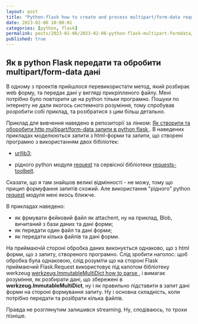 ```yaml
---
layout: post
title: "Python-flask how to create and process multipart/form-data requests"
date: 2023-02-06 10:00:01
categories: [python, flask]
permalink: posts/2023-02-06/2023-02-06-python-flask-multipart-formdata/
published: true
---
```



## <a name="p-1">Як в python Flask передати та обробити multipart/form-data дані</a>

В одному з проектів прийшлося перевикористати метод, який розбирає web форму, та передає дані у вигляді прикріпленого файлу. Мені потрібно було повторити це на python тільки програмно. Пошуки по інтернету не дали якогось системного розуміння, тому спробував розробити собі приклад, та розібратися з цим більш детально.

Приклад для вивчення наведено в репозиторії за лінком: [Як створити та оборобити http multipart/form-data запити в python flask ](https://github.com/pavlo-shcherbukha/py-flask-multipart-form-data). В наведених прикладах моделюються запити з html-форми та запити, що створені програмно з використанням двох бібіліотек:

- [urllib3](https://urllib3.readthedocs.io/en/stable/user-guide.html);

- рідного python модуля [request](https://pypi.org/project/requests/) та сервісної бібліотеки [requests-toolbelt](https://github.com/requests/toolbelt).



Сказати, що я там знайшов великі відмінності - не можу, тому що прицип формуфання запитів схожий. Але використання "рідного"  python  [request](https://pypi.org/project/requests/) модуля мені якось ближче.

В прикладах наведено:

- як фрмувати фейковий файл як attachent,  ну на приклад, Blob, вичитаний з бази даних та дані форми;
- як передати один файл та дані форми;
- як передати кілька файлів та дані форми.

На приймаючій стороні обробка даних виконується однаково, що з html форми, що з запиту, створеного програмно. Слід зробити наголос: щоб обробка була однаковою, слід розуміти що на стороні Flask  приймаючий  Flask.Request  використовує під капотом бібліотеку  werkzeug [werkzeug.ImmutableMultiDict how to parse ](https://tedboy.github.io/flask/generated/generated/werkzeug.ImmutableMultiDict.html), і вимагає розуміння, як розбирати дані, що збережені в **werkzeug.ImmutableMultiDict**, ну і як правильно підставити в запит дані форми на стороні формування запиту. Ну і основна  складність, коли потрібно передати та розібрати кілька файлів. 

Правда не розглянутим залишився streaming.  Ну, сподіваюсь, то трохи пізніше. 




